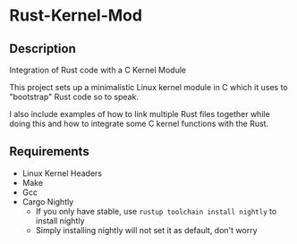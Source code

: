 # Rust-Kernel-Mod

## Description

Integration of Rust code with a C Kernel Module

This project sets up a minimalistic Linux kernel module in C which it uses to "bootstrap" Rust code so to speak.

I also include examples of how to link multiple Rust files together while doing this and how to integrate some C kernel functions with the Rust.

## Requirements

 - Linux Kernel Headers
 - Make
 - Gcc
 - Cargo Nightly
   + If you only have stable, use `rustup toolchain install nightly` to install nightly
   + Simply installing nightly will not set it as default, don't worry
